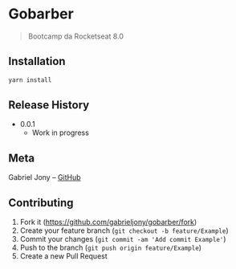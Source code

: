 # Gobarber
> Bootcamp da Rocketseat 8.0

## Installation

```sh
yarn install 
```

## Release History

* 0.0.1
    * Work in progress

## Meta

Gabriel Jony – [GitHub](https://gabrieljony.github.io/index.html)

## Contributing

1. Fork it (<https://github.com/gabrieljony/gobarber/fork>)
2. Create your feature branch (`git checkout -b feature/Example`)
3. Commit your changes (`git commit -am 'Add commit Example'`)
4. Push to the branch (`git push origin feature/Example`)
5. Create a new Pull Request
